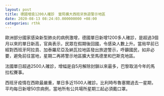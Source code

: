 ```yaml
---
layout: post
title: 德國增逾1200人確診　當局擴大西班牙旅遊警示地區
date: 2020-08-13 08:24:03.000000000 +08:00
categories: rthk
---
```


歐洲部分國家感染新型肺炎的病例激增，德國單日新增1200多人確診，是超過3個月以來的單日新高，官員表示，民眾在假期後回國，令感染人數上升。當局早前已經對西班牙阿拉貢、加泰羅尼亞及納瓦拉地區發出旅遊警示，呼籲國民，如非必要，避免前往當地，星期二再將警示地區擴大至馬德里和巴斯克地區。

法國單日超過2500人確診，增幅是自5月解除封鎖以來最多，巴黎取消今年的馬拉松賽事。

西班牙疫情在西歐最嚴重，單日多近1500人確診。比利時布魯塞爾過去一星期，平均每日新增50宗病例，當地所有公共場所星期三起必須戴口罩。
